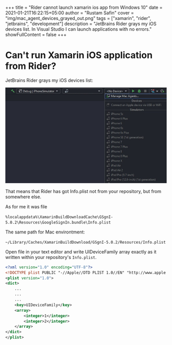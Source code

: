 +++
title = "Rider cannot launch xamarin ios app from Windows 10"
date = 2021-01-21T16:22:15+05:00
author = "Rustam Safin"
cover = "img/mac_agent_devices_grayed_out.png"
tags = ["xamarin", "rider", "jetbrains", "development"]
description = "JetBrains Rider grays my iOS devices list. In Visual Studio I can launch applications with no errors."
showFullContent = false
+++

Can't run Xamarin iOS application from Rider?
=============================================

JetBrains Rider grays my iOS devices list:

![](/img/mac_agent_devices_grayed_out.png)

That means that Rider has got Info.plist not from your repository, but from somewhere else.

As for me it was file

`%localappdata%\XamarinBuildDownloadCache\GSgnI-5.0.2\Resources\GoogleSignIn.bundle\Info.plist`

The same path for Mac environtment:

`~/Library/Caches/XamarinBuildDownload/GSgnI-5.0.2/Resources/Info.plist`

Open file in your text editor and write UIDeviceFamily array exactly as it written within your repository's `Info.plist`.

```xml
<?xml version="1.0" encoding="UTF-8"?>
<!DOCTYPE plist PUBLIC "-//Apple//DTD PLIST 1.0//EN" "http://www.apple.com/DTDs/PropertyList-1.0.dtd">
<plist version="1.0">
<dict>
    ...
    ...
    ...
    <key>UIDeviceFamily</key>
    <array>
        <integer>1</integer>
        <integer>2</integer>
    </array>
</dict>
</plist>
```